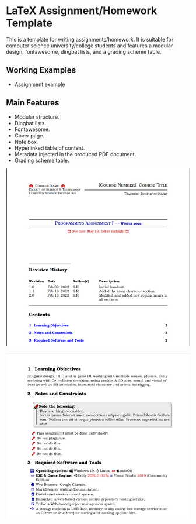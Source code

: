 # LaTeX Assignment/Homework Template
This is a template for writing assignments/homework. It is suitable for computer science university/college students and features a modular design, fontawesome, dingbat lists, and a grading scheme table.

## Working Examples
* [Assignment example](examples/Assignment-Example.pdf)

## Main Features

- Modular structure.
- Dingbat lists.
- Fontawesome.
- Cover page.
- Note box.
- Hyperlinked table of content.
- Metadata injected in the produced PDF document.
- Grading scheme table.

![Cover page](screenshots/cover-page.png)  ​
![Fontawesome and information box](screenshots/notes-fontawesome.png)  ​




